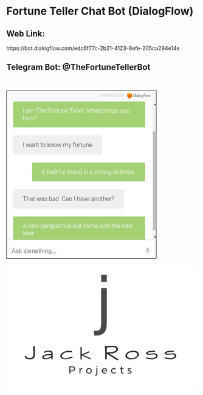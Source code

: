 # Fortune Teller Chat Bot (DialogFlow)
<h2>Web Link: </h2> https://bot.dialogflow.com/edc6f77c-2b21-4123-8efe-205ca294e14e
<br>
<h2>Telegram Bot: @TheFortuneTellerBot</h2>
<br>

![](https://github.com/JackRossProjects/Fortune-Teller-Chat-Bot/blob/master/test.png)

<a href="http://jackrossprojects.com"><img src="https://github.com/JackRossProjects/Traffic-Fatality-Analysis/blob/master/jrp.png" title="Jack Ross Projects" alt="Jack Ross Projects"></a>
